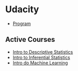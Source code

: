 
# Udacity

- [Program](Udacity/Program)

## Active Courses

- [Intro to Descriptive Statistics](Udacity/DescriptiveStats)
- [Intro to Inferential Statistics](Udacity/InferentialStats)
- [Intro do Machine Learning](Udacity/IntroMachineLearning)


